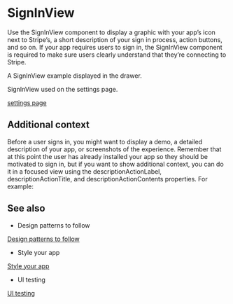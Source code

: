 # SignInView

Use the SignInView component to display a graphic with your app’s icon next to Stripe’s, a short description of your sign in process, action buttons, and so on.  If your app requires users to sign in, the SignInView component is required to make sure users clearly understand that they’re connecting to Stripe.

A SignInView example displayed in the drawer.

SignInView used on the settings page.

[settings page](/stripe-apps/app-settings)

## Additional context

Before a user signs in, you might want to display a demo, a detailed description of your app, or screenshots of the experience. Remember that at this point the user has already installed your app so they should be motivated to sign in, but if you want to show additional context, you can do it in a focused view using the descriptionActionLabel, descriptionActionTitle, and descriptionActionContents properties. For example:

## See also

- Design patterns to follow

[Design patterns to follow](/stripe-apps/patterns)

- Style your app

[Style your app](/stripe-apps/style)

- UI testing

[UI testing](/stripe-apps/ui-testing)
